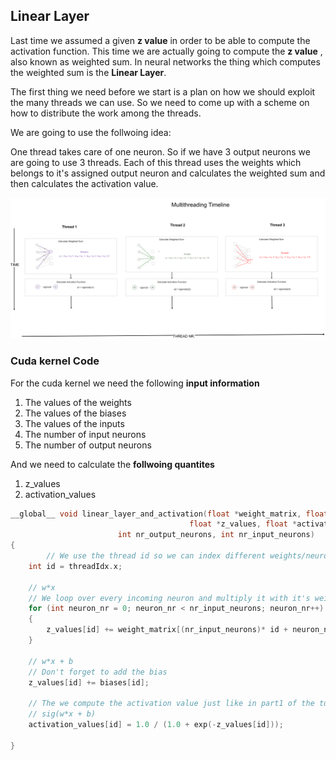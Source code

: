 ## Linear Layer

Last time we assumed a given **z value** in order to be able to compute the activation function.
This time we are actually going to compute the **z value** , also known as weighted sum.
In neural networks the thing which computes the weighted sum is the **Linear Layer**.

The first thing we need before we start is a plan on how we should exploit the many threads we can use.
So we need to come up with a scheme on how to distribute the work among the threads.

We are going to use the follwoing idea:

One thread takes care of one neuron. So if we have 3 output neurons we are going to use 3 threads.
Each of this thread uses the weights which belongs to it's assigned output neuron and calculates the weighted sum and then calculates the activation value.

![](threadtimeline.png)



### Cuda kernel Code


For the cuda kernel we need the following **input information**
1. The values of the weights
2. The values of the biases
3. The values of the inputs
4. The number of input neurons
5. The number of output neurons

And we need to calculate the **follwoing quantites**
1. z_values
2. activation_values


```c
__global__ void linear_layer_and_activation(float *weight_matrix, float *biases, float *x_inputs, 
	                                    float *z_values, float *activation_values, 
					    int nr_output_neurons, int nr_input_neurons)
{
        // We use the thread id so we can index different weights/neurons in each thread
	int id = threadIdx.x;

	// w*x
	// We loop over every incoming neuron and multiply it with it's weight and sum it to the current z_value
	for (int neuron_nr = 0; neuron_nr < nr_input_neurons; neuron_nr++)
	{
		z_values[id] += weight_matrix[(nr_input_neurons)* id + neuron_nr] * x_inputs[neuron_nr];
	}

	// w*x + b
	// Don't forget to add the bias
	z_values[id] += biases[id];

	// The we compute the activation value just like in part1 of the tutorial
	// sig(w*x + b)
	activation_values[id] = 1.0 / (1.0 + exp(-z_values[id]));
	
}
```
